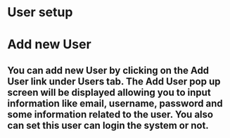# User setup

# Add new User
## You can add new User by clicking on the Add User link under Users tab. The Add User pop up screen will be displayed allowing you to input information like email, username, password and some information related to the user. You also can set this user can login the system or not.
## 

##
